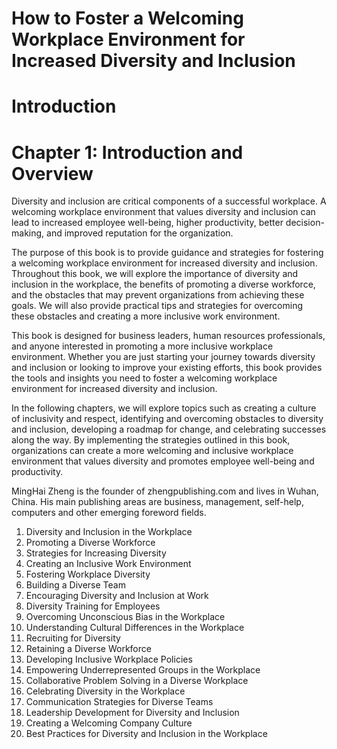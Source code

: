 # How to Foster a Welcoming Workplace Environment for Increased Diversity and Inclusion

# Introduction

Chapter 1: Introduction and Overview
====================================

Diversity and inclusion are critical components of a successful workplace. A welcoming workplace environment that values diversity and inclusion can lead to increased employee well-being, higher productivity, better decision-making, and improved reputation for the organization.

The purpose of this book is to provide guidance and strategies for fostering a welcoming workplace environment for increased diversity and inclusion. Throughout this book, we will explore the importance of diversity and inclusion in the workplace, the benefits of promoting a diverse workforce, and the obstacles that may prevent organizations from achieving these goals. We will also provide practical tips and strategies for overcoming these obstacles and creating a more inclusive work environment.

This book is designed for business leaders, human resources professionals, and anyone interested in promoting a more inclusive workplace environment. Whether you are just starting your journey towards diversity and inclusion or looking to improve your existing efforts, this book provides the tools and insights you need to foster a welcoming workplace environment for increased diversity and inclusion.

In the following chapters, we will explore topics such as creating a culture of inclusivity and respect, identifying and overcoming obstacles to diversity and inclusion, developing a roadmap for change, and celebrating successes along the way. By implementing the strategies outlined in this book, organizations can create a more welcoming and inclusive workplace environment that values diversity and promotes employee well-being and productivity.


MingHai Zheng is the founder of zhengpublishing.com and lives in Wuhan, China. His main publishing areas are business, management, self-help, computers and other emerging foreword fields.



1. Diversity and Inclusion in the Workplace
2. Promoting a Diverse Workforce
3. Strategies for Increasing Diversity
4. Creating an Inclusive Work Environment
5. Fostering Workplace Diversity
6. Building a Diverse Team
7. Encouraging Diversity and Inclusion at Work
8. Diversity Training for Employees
9. Overcoming Unconscious Bias in the Workplace
10. Understanding Cultural Differences in the Workplace
11. Recruiting for Diversity
12. Retaining a Diverse Workforce
13. Developing Inclusive Workplace Policies
14. Empowering Underrepresented Groups in the Workplace
15. Collaborative Problem Solving in a Diverse Workplace
16. Celebrating Diversity in the Workplace
17. Communication Strategies for Diverse Teams
18. Leadership Development for Diversity and Inclusion
19. Creating a Welcoming Company Culture
20. Best Practices for Diversity and Inclusion in the Workplace


